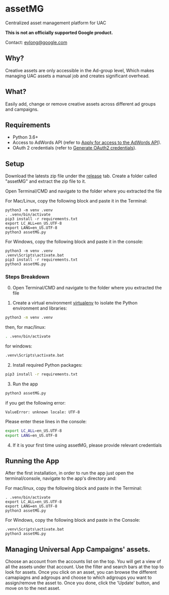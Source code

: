 # assetMG

Centralized asset management platform for UAC

**This is not an officially supported Google product.**

Contact: eylong@google.com

## Why?

Creative assets are only accessible in the Ad-group level, 
Which makes managing UAC assets a manual job and creates significant overhead.

## What?

Easily add, change or remove creative assets across different ad groups and campaigns.


## Requirements

- Python 3.6+
- Access to AdWords API (refer to
  [Apply for access to the AdWords API](https://developers.google.com/adwords/api/docs/guides/signup)).
- OAuth 2 credentials (refer to
  [Generate OAuth2 credentials](https://developers.google.com/adwords/api/docs/guides/authentication#create_a_client_id_and_client_secret)).
  

## Setup

Download the latests zip file under the [release](https://github.com/google/assetMG/releases/tag/beta) tab.
Create a folder called "assetMG" and extract the zip file to it.

Open Terminal/CMD and navigate to the folder where you extracted the file

For Mac/Linux, copy the following block and paste it in the Terminal:

```
python3 -m venv .venv
. .venv/bin/activate
pip3 install -r requirements.txt
export LC_ALL=en_US.UTF-8
export LANG=en_US.UTF-8
python3 assetMG.py
```

For Windows, copy the following block and paste it in the console:

```
python3 -m venv .venv
.venv\Scripts\activate.bat
pip3 install -r requirements.txt
python3 assetMG.py
```

### Steps Breakdown

0. Open Terminal/CMD and navigate to the folder where you extracted the file

1. Create a virtual environment
[virtualenv](https://virtualenv.pypa.io/en/latest/) to isolate the Python
environment and libraries:

  ```bash
  python3 -m venv .venv
  ```
  then, for mac/linux:
  ```bash
  . .venv/bin/activate
  ```  
  for windows:
  ```bash
  .venv\Scripts\activate.bat
  ```  

2. Install required Python packages:

  ```bash
  pip3 install -r requirements.txt
  ```

3. Run the app
  ```bash
  python3 assetMG.py
  ```
  
  if you get the following error:
  ```
  ValueError: unknown locale: UTF-8
  ```
  Please enter these lines in the console:
  ```bash
  export LC_ALL=en_US.UTF-8
  export LANG=en_US.UTF-8
  ```
  
4. If it is your first time using assetMG, please provide relevant credentials

## Running the App

After the first installation, in order to run the app just open the terminal/console, navigate to the app's directory and:

For mac/linux, copy the following block and paste in the Terminal:

```
. .venv/bin/activate
export LC_ALL=en_US.UTF-8
export LANG=en_US.UTF-8
python3 assetMG.py
```

For Windows, copy the following block and paste in the Console:

```
.venv\Scripts\activate.bat
python3 assetMG.py
```

## Managing Universal App Campaigns' assets.

Choose an account from the accounts list on the top.
You will get a view of all the assets under that account.
Use the filter and search bars at the top to look for assets.
Once you click on an asset, you can browse the different camapiagns and adgroups and choose
to which adgroups you want to assign/remove the asset to.
Once you done, click the 'Update' button, and move on to the next asset.


